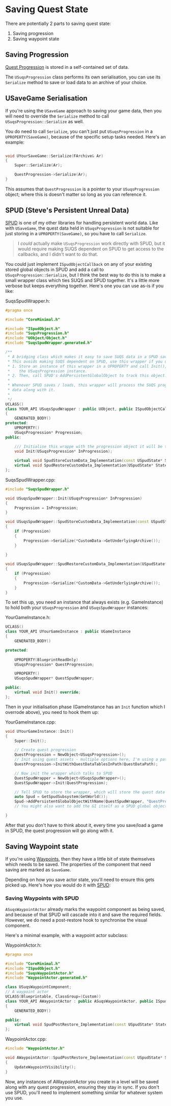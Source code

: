 # Saving Quest State

There are potentially 2 parts to saving quest state:

1. Saving progression
1. Saving waypoint state

## Saving Progression

[Quest Progression](Progression.md) is stored in a self-contained set of data.

The `USuqsProgression` class performs its own serialisation, you can use its
`Serialize` method to save or load data to an archive of your choice.

## USaveGame Serialisation

If you're using the `USaveGame` approach to saving your game data, then you will
need to override the `Serialize` method to call `USuqsProgression::Serialize` as
well. 

You do need to call `Serialize`, you can't just put `USuqsProgression` in a
`UPROPERTY(SaveGame)`, because of the specific setup tasks needed. Here's an
example:

```c++

void UYourSaveGame::Serialize(FArchive& Ar)
{
    Super::Serialize(Ar);

    QuestProgression->Serialize(Ar);
}

```

This assumes that `QuestProgression` is a pointer to your `USuqsProgression`
object; where this is doesn't matter so long as you can reference it.

## SPUD (Steve's Persistent Unreal Data)

[SPUD](https://github.com/sinbad/SPUD) is one of my other libraries for handling
persistent world data. Like with `USaveGame`, the quest data held in 
`USuqsProgression` is not suitable for just storing in a `UPROPERTY(SaveGame)`,
so you have to call `Serialize`.

> I *could* actually make `USuqsProgression` work directly with SPUD, but it
> would require making SUQS dependent on SPUD to get access to the callbacks, 
> and I didn't want to do that.

You could just implement `ISpudObjectCallback` on any of your existing stored
global objects in SPUD and add a call to `USuqsProgression::Serialize`, but
I think the best way to do this is to make a small wrapper class which ties SUQS and SPUD
together. It's a little more verbose but keeps everything together. Here's
one you can use as-is if you like:

SuqsSpudWrapper.h:
```c++
#pragma once

#include "CoreMinimal.h"

#include "ISpudObject.h"
#include "SuqsProgression.h"
#include "UObject/Object.h"
#include "SuqsSpudWrapper.generated.h"

/**
 * A bridging class which makes it easy to save SUQS data in a SPUD save game.
 * This avoids making SUQS dependent on SPUD, use this wrapper if you use both.
 * 1. Store an instance of this wrapper in a UPROPERTY and call Init(), passing 
 *    the USuqsProgression instance.
 * 2. Then, call SPUD's AddPersistentGlobalObject to track this object. 
 *
 * Whenever SPUD saves / loads, this wrapper will process the SUQS progression 
 * data along with it.
 * 
 */
UCLASS()
class YOUR_API USuqsSpudWrapper : public UObject, public ISpudObjectCallback
{
	GENERATED_BODY()
protected:
	UPROPERTY()
	USuqsProgression* Progression;
public:

	/// Initialise this wrappe with the progression object it will be tracking.
	void Init(USuqsProgression* InProgression);
	
	virtual void SpudStoreCustomData_Implementation(const USpudState* State, USpudStateCustomData* CustomData) override;
	virtual void SpudRestoreCustomData_Implementation(USpudState* State, USpudStateCustomData* CustomData) override;
};
```
SuqsSpudWrapper.cpp:
```c++
#include "SuqsSpudWrapper.h"

void USuqsSpudWrapper::Init(USuqsProgression* InProgression)
{
	Progression = InProgression;
}

void USuqsSpudWrapper::SpudStoreCustomData_Implementation(const USpudState* State, USpudStateCustomData* CustomData)
{
	if (Progression)
	{
		Progression->Serialize(*CustomData->GetUnderlyingArchive());
	}
	
}

void USuqsSpudWrapper::SpudRestoreCustomData_Implementation(USpudState* State, USpudStateCustomData* CustomData)
{
	if (Progression)
	{
		Progression->Serialize(*CustomData->GetUnderlyingArchive());
	}
}

```

To set this up, you need an instance that always exists (e.g. GameInstance) to 
hold both your `USuqsProgression` and `USuqsSpudWrapper` instances:

YourGameInstance.h:
```c++
UCLASS()
class YOUR_API UYourGameInstance : public UGameInstance
{
	GENERATED_BODY()

protected:
	
	UPROPERTY(BlueprintReadOnly)
	USuqsProgression* QuestProgression;

	UPROPERTY()
	USuqsSpudWrapper* QuestSpudWrapper;

public:
	virtual void Init() override;
};
```

Then in your initialisation phase (GameInstance has an `Init` function which I
overrode above), you need to hook them up:

YourGameInstance.cpp:
```c++
void UYourGameInstance::Init()
{
	Super::Init();

    // Create quest progression
	QuestProgression = NewObject<USuqsProgression>();
    // Init using quest assets - multiple options here, I'm using a path
	QuestProgression->InitWithQuestDataTablesInPath(QuestDataPath);

    // Now init the wrapper which talks to SPUD
	QuestSpudWrapper = NewObject<USuqsSpudWrapper>();
	QuestSpudWrapper->Init(QuestProgression);

    // Tell SPUD to store the wrapper, which will store the quest data too
	auto Spud = GetSpudSubsystem(GetWorld()); 
	Spud->AddPersistentGlobalObjectWithName(QuestSpudWrapper, "QuestProgression");
    // You might also want to add the GI itself as a SPUD global object ofc

}
```

After that you don't have to think about it, every time you save/load a game in 
SPUD, the quest progression will go along with it.

## Saving Waypoint state

If you're using [Waypoints](Waypoints.md), then they have a little bit of state
themselves which needs to be saved. The properties of the component that need
saving are marked as `SaveGame`. 

Depending on how you save actor state, you'll need to ensure this gets picked up.
Here's how you would do it with [SPUD](https://github.com/sinbad/SPUD):

### Saving Waypoints with SPUD

`ASuqsWaypointActor` already marks the waypoint component as being saved, and
because of that SPUD will cascade into it and save the required fields. 
However, we do need a post-restore hook to synchronise the visual component.

Here's a minimal example, with a waypoint actor subclass:

WaypointActor.h:
```c++
#pragma once

#include "CoreMinimal.h"
#include "ISpudObject.h"
#include "SuqsWaypointActor.h"
#include "WaypointActor.generated.h"

class USuqsWaypointComponent;
// A waypoint actor
UCLASS(Blueprintable, ClassGroup=(Custom))
class YOUR_API AWaypointActor : public ASuqsWaypointActor, public ISpudObject, public ISpudObjectCallback
{
	GENERATED_BODY()

public:
	virtual void SpudPostRestore_Implementation(const USpudState* State) override;
};
```

WaypointActor.cpp:
```c++
#include "WaypointActor.h"

void AWaypointActor::SpudPostRestore_Implementation(const USpudState* State)
{
	UpdateWaypointVisibility();
}
```

Now, any instances of AWaypointActor you create in a level will be saved along
with any quest progression, ensuring they stay in sync. If you don't use SPUD,
you'll need to implement something similar for whatever system you use.